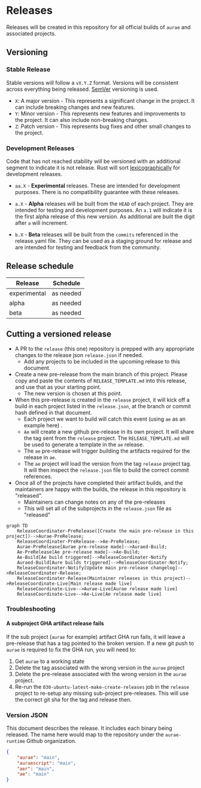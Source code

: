 # Releases

Releases will be created in this repository for all official builds of `aurae` and associated projects.

## Versioning

### Stable Release

Stable versions will follow a `vX.Y.Z` format. Versions will be consistent across everything being released. [SemVer](https://doc.rust-lang.org/cargo/reference/resolver.html?highlight=alpha#semver-compatibility) versioning is used.

-   `X`: A major version - This represents a significant change in the project. It can include breaking changes and new features.
-   `Y`: Minor version - This represents new features and improvements to the project. It can also include non-breaking changes.
-   `Z`: Patch version - This represents bug fixes and other small changes to the project.

### Development Releases

Code that has not reached stability will be versioned with an additional segment to indicate it is not release. Rust will sort [lexicographically](https://doc.rust-lang.org/cargo/reference/resolver.html?highlight=alpha#pre-releases) for development releases.

-   `aa.X` - **Experimental** releases. These are intended for development purposes. There is no compatibility guarantee with these releases.

-   `a.X` - **Alpha** releases will be built from the `HEAD` of each project. They are intended for testing and development purposes. An `a.1` will indicate it is the first alpha release of this new version. As additional are built the digit after `a` will increment.

-   `b.X` - **Beta** releases will be built from the `commits` referenced in the release.yaml file. They can be used as a staging ground for release and are intended for testing and feedback from the community.

## Release schedule

| Release      | Schedule  |
| ------------ | --------- |
| experimental | as needed |
| alpha        | as needed |
| beta         | as needed |

## Cutting a versioned release

-   A PR to the `release` (this one) repository is prepped with any appropriate changes to the release json `release.json` if needed.
    -   Add any projects to be included in the upcoming release to this document.
-   Create a new pre-release from the main branch of this project. Please copy and paste the contents of `RELEASE_TEMPLATE.md` into this release, and use that as your starting point.
    -   The new version is chosen at this point.
-   When this pre-release is created in the `release` project, it will kick off a build in each project listed in the `release.json`, at the branch or commit hash defined in that document.
    -   Each project we want to build will catch this event (using `ae` as an example here) .
    -   `Ae` will create a new github pre-release in its own project. It will share the tag sent from the `release` project. The `RELEASE_TEMPLATE.md` will be used to generate a template in the `ae` release.
    -   The `ae` pre-release will trigger building the artifacts required for the release in `ae`.
    -   The `ae` project will load the version from the tag `release` project tag. It will then inspect the `release.json` file to build the correct commit references.
-   Once all of the projects have completed their artifact builds, and the maintainers are happy with the builds, the release in this repository is "released".
    -   Maintainers can change notes on any of the pre-releases
    -   This will set all of the subprojects in the `release.json` file as "released"

```mermaid
graph TD
    ReleaseCoordinater-PreRelease([Create the main pre-release in this project])-->Aurae-PreRelease;
    ReleaseCoordinater-PreRelease-->Ae-PreRelease;
    Aurae-PreRelease[Aurae pre-release made]-->Auraed-Build;
    Ae-PreRelease[Ae pre-release made]-->Ae-Build;
    Ae-Build[Ae build triggered]-->ReleaseCoordinater-Notify
    Auraed-Build[Aure builds triggered]-->ReleaseCoordinater-Notify;
    ReleaseCoordinater-Notify[Update main pre-release changelog]-->ReleaseCoordinater-Release;
    ReleaseCoordinater-Release(Maintainer releases in this project)-->ReleaseCoordinate-Live[Main release made live]
    ReleaseCoordinate-Live-->Aurae-Live[Aurae release made live]
    ReleaseCoordinate-Live-->Ae-Live[Ae release made live]
```

### Troubleshooting

#### A subproject GHA artifact release fails

If the sub project (`aurae` for example) artifact GHA run fails, it will leave a pre-release that has a tag pointed to the broken version. If a new git push to `aurae` is required to fix the GHA run, you will need to:

1. Get `aurae` to a working state
2. Delete the tag associated with the wrong version in the `aurae` project
3. Delete the pre-release associated with the wrong version in the `aurae` project.
4. Re-run the `030-ubuntu-latest-make-create-releases` job in the `release` project to re-setup any missing sub-project pre-releases. This will use the correct git sha for the tag and release then.

### Version JSON

This document describes the release. It includes each binary being released. The name here would map to the repository under the `aurae-runtime` Github organization.

```json
{
    "aurae": "main",
    "auraescript": "main",
    "aer": "main",
    "ae": "main"
}
```
